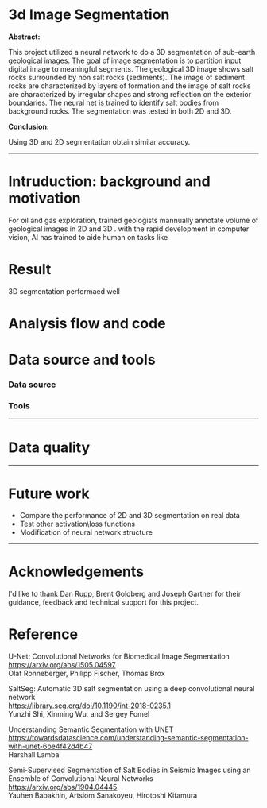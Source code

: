# 3d Image Segmentation

__Abstract:__

This project utilized a neural network to do a 3D segmentation of sub-earth geological images. The goal of image segmentation is to partition input digital image to meaningful segments. The geological 3D image shows salt rocks surrounded by non salt rocks (sediments). The image of sediment rocks are characterized by layers of formation and the image of salt rocks are characterized by irregular shapes and strong reflection on the exterior boundaries. The neural net is trained to identify salt bodies from background rocks. The segmentation was tested in both 2D and 3D. 

__Conclusion:__

Using 3D and 2D segmentation obtain similar accuracy. 

---
# Intruduction: background and motivation 
For oil and gas exploration, trained geologists mannually annotate volume of geological images in 2D and 3D . with the rapid development in computer vision, AI has trained to aide human on tasks like 



# Result
3D segmentation performaed well 


# Analysis flow and code



# Data source and tools

### Data source

### Tools

---
# Data quality  

---
# Future work
- Compare the performance of 2D and 3D segmentation on real data 
- Test other activation\loss functions
- Modification of neural network structure

---

# Acknowledgements 
I'd like to thank Dan Rupp, Brent Goldberg and Joseph Gartner for their guidance, feedback and technical support for this project.


# Reference
U-Net: Convolutional Networks for Biomedical Image Segmentation\
https://arxiv.org/abs/1505.04597  
Olaf Ronneberger, Philipp Fischer, Thomas Brox

SaltSeg: Automatic 3D salt segmentation using a deep convolutional neural network\
https://library.seg.org/doi/10.1190/int-2018-0235.1  
Yunzhi Shi, Xinming Wu, and Sergey Fomel

Understanding Semantic Segmentation with UNET\
https://towardsdatascience.com/understanding-semantic-segmentation-with-unet-6be4f42d4b47  
Harshall Lamba

Semi-Supervised Segmentation of Salt Bodies in Seismic Images using an Ensemble of Convolutional Neural Networks\
https://arxiv.org/abs/1904.04445  
Yauhen Babakhin, Artsiom Sanakoyeu, Hirotoshi Kitamura








